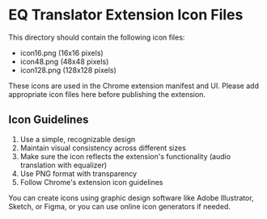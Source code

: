 # EQ Translator Extension Icon Files

This directory should contain the following icon files:

- icon16.png (16x16 pixels)
- icon48.png (48x48 pixels)
- icon128.png (128x128 pixels)

These icons are used in the Chrome extension manifest and UI. Please add appropriate icon files here before publishing the extension.

## Icon Guidelines

1. Use a simple, recognizable design
2. Maintain visual consistency across different sizes
3. Make sure the icon reflects the extension's functionality (audio translation with equalizer)
4. Use PNG format with transparency
5. Follow Chrome's extension icon guidelines

You can create icons using graphic design software like Adobe Illustrator, Sketch, or Figma, or you can use online icon generators if needed.